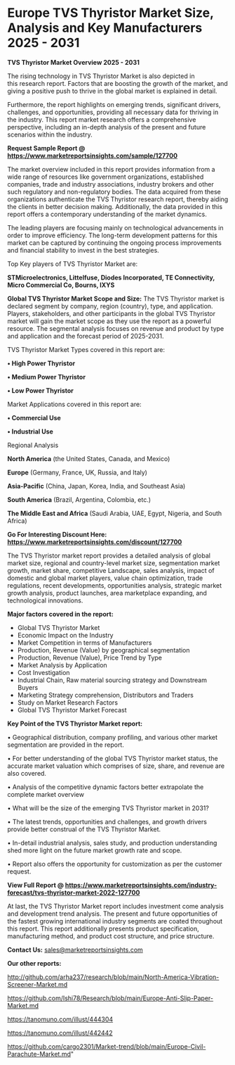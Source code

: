 # Europe TVS Thyristor Market Size, Analysis and Key Manufacturers 2025 - 2031

<Strong> TVS Thyristor Market Overview 2025 - 2031</strong>

The rising technology in TVS Thyristor Market is also depicted in this research report. Factors that are boosting the growth of the market, and giving a positive push to thrive in the global market is explained in detail.

Furthermore, the report highlights on emerging trends, significant drivers, challenges, and opportunities, providing all necessary data for thriving in the industry. This report market research offers a comprehensive perspective, including an in-depth analysis of the present and future scenarios within the industry.

<strong>Request Sample Report @ <a href=https://www.marketreportsinsights.com/sample/127700>https://www.marketreportsinsights.com/sample/127700</a></strong>

The market overview included in this report provides information from a wide range of resources like government organizations, established companies, trade and industry associations, industry brokers and other such regulatory and non-regulatory bodies. The data acquired from these organizations authenticate the TVS Thyristor research report, thereby aiding the clients in better decision making. Additionally, the data provided in this report offers a contemporary understanding of the market dynamics.

The leading players are focusing mainly on technological advancements in order to improve efficiency. The long-term development patterns for this market can be captured by continuing the ongoing process improvements and financial stability to invest in the best strategies.

Top Key players of TVS Thyristor Market are:

<strong>STMicroelectronics, Littelfuse, Diodes Incorporated, TE Connectivity, Micro Commercial Co, Bourns, IXYS</strong>

<strong><b>Global TVS Thyristor Market Scope and Size:</b></strong>
The TVS Thyristor market is declared segment by company, region (country), type, and application. Players, stakeholders, and other participants in the global TVS Thyristor market will gain the market scope as they use the report as a powerful resource. The segmental analysis focuses on revenue and product by type and application and the forecast period of 2025-2031.

TVS Thyristor Market Types covered in this report are:

<strong>• High Power Thyristor

• Medium Power Thyristor

• Low Power Thyristor</strong>

Market Applications covered in this report are:

<strong>• Commercial Use

• Industrial Use</strong> 

Regional Analysis

<strong>North America</strong> (the United States, Canada, and Mexico)

<strong>Europe</strong> (Germany, France, UK, Russia, and Italy)

<strong>Asia-Pacific</strong> (China, Japan, Korea, India, and Southeast Asia)

<strong>South America</strong> (Brazil, Argentina, Colombia, etc.)

<strong>The Middle East and Africa</strong> (Saudi Arabia, UAE, Egypt, Nigeria, and South Africa)

<strong>Go For Interesting Discount Here: <a href=https://www.marketreportsinsights.com/discount/127700>https://www.marketreportsinsights.com/discount/127700</a></strong>

The TVS Thyristor market report provides a detailed analysis of global market size, regional and country-level market size, segmentation market growth, market share, competitive Landscape, sales analysis, impact of domestic and global market players, value chain optimization, trade regulations, recent developments, opportunities analysis, strategic market growth analysis, product launches, area marketplace expanding, and technological innovations.

<strong><b>Major factors covered in the report:</b></strong>
<ul>
  <li>Global TVS Thyristor Market </li>
  <li>Economic Impact on the Industry</li>
  <li>Market Competition in terms of Manufacturers</li>
  <li>Production, Revenue (Value) by geographical segmentation</li>
  <li>Production, Revenue (Value), Price Trend by Type</li>
  <li>Market Analysis by Application</li>
  <li>Cost Investigation</li>
  <li>Industrial Chain, Raw material sourcing strategy and Downstream Buyers</li>
  <li>Marketing Strategy comprehension, Distributors and Traders</li>
  <li>Study on Market Research Factors</li>
  <li>Global TVS Thyristor Market Forecast</li>
</ul>

<strong><b>Key Point of the TVS Thyristor Market report:</b></strong>

• Geographical distribution, company profiling, and various other market segmentation are provided in the report.

• For better understanding of the global TVS Thyristor market status, the accurate market valuation which comprises of size, share, and revenue are also covered.

• Analysis of the competitive dynamic factors better extrapolate the complete market overview

• What will be the size of the emerging TVS Thyristor market in 2031?

• The latest trends, opportunities and challenges, and growth drivers provide better construal of the TVS Thyristor Market.

• In-detail industrial analysis, sales study, and production understanding shed more light on the future market growth rate and scope.

• Report also offers the opportunity for customization as per the customer request.

<strong><b>View Full Report @ <a href=https://www.marketreportsinsights.com/industry-forecast/tvs-thyristor-market-2022-127700>https://www.marketreportsinsights.com/industry-forecast/tvs-thyristor-market-2022-127700</a></b></strong>


At last, the TVS Thyristor Market report includes investment come analysis and development trend analysis. The present and future opportunities of the fastest growing international industry segments are coated throughout this report. This report additionally presents product specification, manufacturing method, and product cost structure, and price structure.

<strong>Contact Us:</strong>
sales@marketreportsinsights.com

<strong>Our other reports:</strong>

<a href=http://github.com/arha237/research/blob/main/North-America-Vibration-Screener-Market.md>http://github.com/arha237/research/blob/main/North-America-Vibration-Screener-Market.md</a>

<a href=https://github.com/Ishi78/Research/blob/main/Europe-Anti-Slip-Paper-Market.md>https://github.com/Ishi78/Research/blob/main/Europe-Anti-Slip-Paper-Market.md</a>

<a href=https://tanomuno.com/illust/444304>https://tanomuno.com/illust/444304</a>

<a href=https://tanomuno.com/illust/442442>https://tanomuno.com/illust/442442</a>

<a href=https://github.com/cargo2301/Market-trend/blob/main/Europe-Civil-Parachute-Market.md>https://github.com/cargo2301/Market-trend/blob/main/Europe-Civil-Parachute-Market.md</a>"
